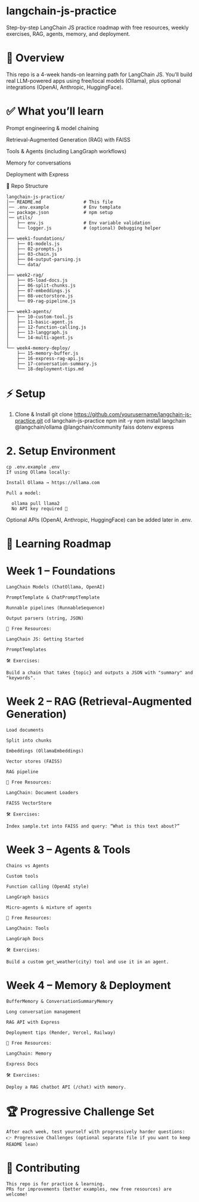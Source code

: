 # langchain-js-practice
Step-by-step LangChain JS practice roadmap with free resources, weekly exercises, RAG, agents, memory, and deployment.

# 🌟 Overview
This repo is a 4-week hands-on learning path for LangChain JS.
You’ll build real LLM-powered apps using free/local models (Ollama), plus optional integrations (OpenAI, Anthropic, HuggingFace).

# ✅ What you’ll learn
  Prompt engineering & model chaining
  
  Retrieval-Augmented Generation (RAG) with FAISS
  
  Tools & Agents (including LangGraph workflows)
  
  Memory for conversations
  
  Deployment with Express

📂 Repo Structure
    
    langchain-js-practice/
    │── README.md                # This file
    │── .env.example             # Env template
    │── package.json             # npm setup
    │── utils/
    │   ├── env.js               # Env variable validation
    │   └── logger.js            # (optional) Debugging helper
    │
    ├── week1-foundations/
    │   ├── 01-models.js
    │   ├── 02-prompts.js
    │   ├── 03-chain.js
    │   ├── 04-output-parsing.js
    │   └── data/
    │
    ├── week2-rag/
    │   ├── 05-load-docs.js
    │   ├── 06-split-chunks.js
    │   ├── 07-embeddings.js
    │   ├── 08-vectorstore.js
    │   └── 09-rag-pipeline.js
    │
    ├── week3-agents/
    │   ├── 10-custom-tool.js
    │   ├── 11-basic-agent.js
    │   ├── 12-function-calling.js
    │   ├── 13-langgraph.js
    │   └── 14-multi-agent.js
    │
    └── week4-memory-deploy/
        ├── 15-memory-buffer.js
        ├── 16-express-rag-api.js
        ├── 17-conversation-summary.js
        └── 18-deployment-tips.md


# ⚡ Setup
1. Clone & Install
    git clone https://github.com/yourusername/langchain-js-practice.git
    cd langchain-js-practice
    npm init -y
    npm install langchain @langchain/ollama @langchain/community faiss dotenv express

# 2. Setup Environment
    cp .env.example .env
    If using Ollama locally:
    
    Install Ollama → https://ollama.com
    
    Pull a model:

      ollama pull llama2
      No API key required 🎉

Optional APIs (OpenAI, Anthropic, HuggingFace) can be added later in .env.

# 📅 Learning Roadmap

# Week 1 – Foundations
    LangChain Models (ChatOllama, OpenAI)
    
    PromptTemplate & ChatPromptTemplate
    
    Runnable pipelines (RunnableSequence)
    
    Output parsers (string, JSON)
    
    📖 Free Resources:
    
    LangChain JS: Getting Started
    
    PromptTemplates
    
    🛠 Exercises:
    
    Build a chain that takes {topic} and outputs a JSON with "summary" and "keywords".

# Week 2 – RAG (Retrieval-Augmented Generation)
    Load documents
    
    Split into chunks
    
    Embeddings (OllamaEmbeddings)
    
    Vector stores (FAISS)
    
    RAG pipeline
    
    📖 Free Resources:
    
    LangChain: Document Loaders
    
    FAISS VectorStore
    
    🛠 Exercises:
    
    Index sample.txt into FAISS and query: “What is this text about?”
    
# Week 3 – Agents & Tools
    Chains vs Agents
    
    Custom tools
    
    Function calling (OpenAI style)
    
    LangGraph basics
    
    Micro-agents & mixture of agents
    
    📖 Free Resources:
    
    LangChain: Tools
    
    LangGraph Docs
    
    🛠 Exercises:
    
    Build a custom get_weather(city) tool and use it in an agent.
    
# Week 4 – Memory & Deployment
    BufferMemory & ConversationSummaryMemory
    
    Long conversation management
    
    RAG API with Express
    
    Deployment tips (Render, Vercel, Railway)
    
    📖 Free Resources:
    
    LangChain: Memory
    
    Express Docs
    
    🛠 Exercises:
    
    Deploy a RAG chatbot API (/chat) with memory.

# 🏆 Progressive Challenge Set
    After each week, test yourself with progressively harder questions:
    👉 Progressive Challenges (optional separate file if you want to keep README lean)

# 🤝 Contributing
    This repo is for practice & learning.
    PRs for improvements (better examples, new free resources) are welcome!

